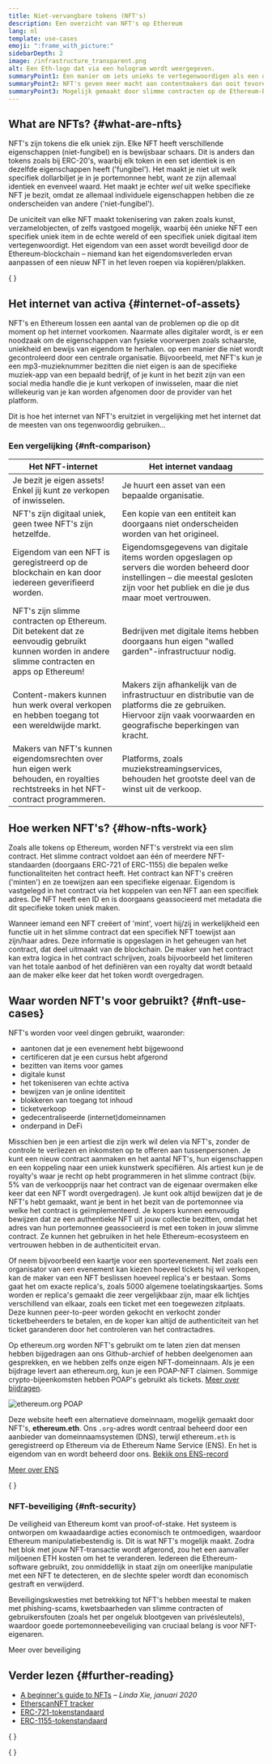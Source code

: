 ```yaml
---
title: Niet-vervangbare tokens (NFT's)
description: Een overzicht van NFT's op Ethereum
lang: nl
template: use-cases
emoji: ":frame_with_picture:"
sidebarDepth: 2
image: /infrastructure_transparent.png
alt: Een Eth-logo dat via een hologram wordt weergegeven.
summaryPoint1: Een manier om iets unieks te vertegenwoordigen als een op Ethereum gebaseerd activum.
summaryPoint2: NFT's geven meer macht aan contentmakers dan ooit tevoren.
summaryPoint3: Mogelijk gemaakt door slimme contracten op de Ethereum-blockchain.
---
```


## What are NFTs? \{#what-are-nfts}

NFT's zijn tokens die elk uniek zijn. Elke NFT heeft verschillende eigenschappen (niet-fungibel) en is bewijsbaar schaars. Dit is anders dan tokens zoals bij ERC-20's, waarbij elk token in een set identiek is en dezelfde eigenschappen heeft ('fungibel'). Het maakt je niet uit welk specifiek dollarbiljet je in je portemonnee hebt, want ze zijn allemaal identiek en evenveel waard. Het maakt je echter _wel_ uit welke specifieke NFT je bezit, omdat ze allemaal individuele eigenschappen hebben die ze onderscheiden van andere ('niet-fungibel').

De uniciteit van elke NFT maakt tokenisering van zaken zoals kunst, verzamelobjecten, of zelfs vastgoed mogelijk, waarbij één unieke NFT een specifiek uniek item in de echte wereld of een specifiek uniek digitaal item vertegenwoordigt. Het eigendom van een asset wordt beveiligd door de Ethereum-blockchain – niemand kan het eigendomsverleden ervan aanpassen of een nieuw NFT in het leven roepen via kopiëren/plakken.

{
	<YouTube id="Xdkkux6OxfM" />
}

## Het internet van activa \{#internet-of-assets}

NFT's en Ethereum lossen een aantal van de problemen op die op dit moment op het internet voorkomen. Naarmate alles digitaler wordt, is er een noodzaak om de eigenschappen van fysieke voorwerpen zoals schaarste, uniekheid en bewijs van eigendom te herhalen. op een manier die niet wordt gecontroleerd door een centrale organisatie. Bijvoorbeeld, met NFT's kun je een mp3-muzieknummer bezitten die niet eigen is aan de specifieke muziek-app van een bepaald bedrijf, of je kunt in het bezit zijn van een social media handle die je kunt verkopen of inwisselen, maar die niet willekeurig van je kan worden afgenomen door de provider van het platform.

Dit is hoe het internet van NFT's eruitziet in vergelijking met het internet dat de meesten van ons tegenwoordig gebruiken...

### Een vergelijking \{#nft-comparison}

| Het NFT-internet                                                                                                                                | Het internet vandaag                                                                                                                                                                    |
| ----------------------------------------------------------------------------------------------------------------------------------------------- | --------------------------------------------------------------------------------------------------------------------------------------------------------------------------------------- |
| Je bezit je eigen assets! Enkel jij kunt ze verkopen of inwisselen.                                                                             | Je huurt een asset van een bepaalde organisatie.                                                                                                                                        |
| NFT's zijn digitaal uniek, geen twee NFT's zijn hetzelfde.                                                                                      | Een kopie van een entiteit kan doorgaans niet onderscheiden worden van het origineel.                                                                                                   |
| Eigendom van een NFT is geregistreerd op de blockchain en kan door iedereen geverifieerd worden.                                                | Eigendomsgegevens van digitale items worden opgeslagen op servers die worden beheerd door instellingen – die meestal gesloten zijn voor het publiek en die je dus maar moet vertrouwen. |
| NFT's zijn slimme contracten op Ethereum. Dit betekent dat ze eenvoudig gebruikt kunnen worden in andere slimme contracten en apps op Ethereum! | Bedrijven met digitale items hebben doorgaans hun eigen "walled garden"-infrastructuur nodig.                                                                                           |
| Content-makers kunnen hun werk overal verkopen en hebben toegang tot een wereldwijde markt.                                                     | Makers zijn afhankelijk van de infrastructuur en distributie van de platforms die ze gebruiken. Hiervoor zijn vaak voorwaarden en geografische beperkingen van kracht.                  |
| Makers van NFT's kunnen eigendomsrechten over hun eigen werk behouden, en royalties rechtstreeks in het NFT-contract programmeren.              | Platforms, zoals muziekstreamingservices, behouden het grootste deel van de winst uit de verkoop.                                                                                       |

## Hoe werken NFT's? \{#how-nfts-work}

Zoals alle tokens op Ethereum, worden NFT's verstrekt via een slim contract. Het slimme contract voldoet aan één of meerdere NFT-standaarden (doorgaans ERC-721 of ERC-1155) die bepalen welke functionaliteiten het contract heeft. Het contract kan NFT's creëren ('minten') en ze toewijzen aan een specifieke eigenaar. Eigendom is vastgelegd in het contract via het koppelen van een NFT aan een specifiek adres. De NFT heeft een ID en is doorgaans geassocieerd met metadata die dit specifieke token uniek maken.

Wanneer iemand een NFT creëert of 'mint', voert hij/zij in werkelijkheid een functie uit in het slimme contract dat een specifiek NFT toewijst aan zijn/haar adres. Deze informatie is opgeslagen in het geheugen van het contract, dat deel uitmaakt van de blockchain. De maker van het contract kan extra logica in het contract schrijven, zoals bijvoorbeeld het limiteren van het totale aanbod of het definiëren van een royalty dat wordt betaald aan de maker elke keer dat het token wordt overgedragen.

## Waar worden NFT's voor gebruikt? \{#nft-use-cases}

NFT's worden voor veel dingen gebruikt, waaronder:

- aantonen dat je een evenement hebt bijgewoond
- certificeren dat je een cursus hebt afgerond
- bezitten van items voor games
- digitale kunst
- het tokeniseren van echte activa
- bewijzen van je online identiteit
- blokkeren van toegang tot inhoud
- ticketverkoop
- gedecentraliseerde (internet)domeinnamen
- onderpand in DeFi

Misschien ben je een artiest die zijn werk wil delen via NFT's, zonder de controle te verliezen en inkomsten op te offeren aan tussenpersonen. Je kunt een nieuw contract aanmaken en het aantal NFT's, hun eigenschappen en een koppeling naar een uniek kunstwerk specifiëren. Als artiest kun je de royalty's waar je recht op hebt programmeren in het slimme contract (bijv. 5% van de verkoopprijs naar het contract van de eigenaar overmaken elke keer dat een NFT wordt overgedragen). Je kunt ook altijd bewijzen dat je de NFT's hebt gemaakt, want je bent in het bezit van de portemonnee via welke het contract is geïmplementeerd. Je kopers kunnen eenvoudig bewijzen dat ze een authentieke NFT uit jouw collectie bezitten, omdat het adres van hun portemonnee geassocieerd is met een token in jouw slimme contract. Ze kunnen het gebruiken in het hele Ethereum-ecosysteem en vertrouwen hebben in de authenticiteit ervan.

Of neem bijvoorbeeld een kaartje voor een sportevenement. Net zoals een organisator van een evenement kan kiezen hoeveel tickets hij wil verkopen, kan de maker van een NFT beslissen hoeveel replica's er bestaan. Soms gaat het om exacte replica's, zoals 5000 algemene toelatingskaartjes. Soms worden er replica's gemaakt die zeer vergelijkbaar zijn, maar elk lichtjes verschillend van elkaar, zoals een ticket met een toegewezen zitplaats. Deze kunnen peer-to-peer worden gekocht en verkocht zonder ticketbeheerders te betalen, en de koper kan altijd de authenticiteit van het ticket garanderen door het controleren van het contractadres.

Op ethereum.org worden NFT's gebruikt om te laten zien dat mensen hebben bijgedragen aan ons Github-archief of hebben deelgenomen aan gesprekken, en we hebben zelfs onze eigen NFT-domeinnaam. Als je een bijdrage levert aan ethereum.org, kun je een POAP-NFT claimen. Sommige crypto-bijeenkomsten hebben POAP's gebruikt als tickets. [Meer over bijdragen](/contributing/#poap).

![ethereum.org POAP](./poap.png)

Deze website heeft een alternatieve domeinnaam, mogelijk gemaakt door NFT's, **ethereum.eth**. Ons `.org`-adres wordt centraal beheerd door een aanbieder van domeinnaamsystemen (DNS), terwijl ethereum`.eth` is geregistreerd op Ethereum via de Ethereum Name Service (ENS). En het is eigendom van en wordt beheerd door ons. [Bekijk ons ENS-record](https://app.ens.domains/name/ethereum.eth)

[Meer over ENS](https://app.ens.domains)

{
	<Divider />
}

### NFT-beveiliging \{#nft-security}

De veiligheid van Ethereum komt van proof-of-stake. Het systeem is ontworpen om kwaadaardige acties economisch te ontmoedigen, waardoor Ethereum manipulatiebestendig is. Dit is wat NFT's mogelijk maakt. Zodra het blok met jouw NFT-transactie wordt afgerond, zou het een aanvaller miljoenen ETH kosten om het te veranderen. Iedereen die Ethereum-software gebruikt, zou onmiddellijk in staat zijn om oneerlijke manipulatie met een NFT te detecteren, en de slechte speler wordt dan economisch gestraft en verwijderd.

Beveiligingskwesties met betrekking tot NFT's hebben meestal te maken met phishing-scams, kwetsbaarheden van slimme contracten of gebruikersfouten (zoals het per ongeluk blootgeven van privésleutels), waardoor goede portemonneebeveiliging van cruciaal belang is voor NFT-eigenaren.

<ButtonLink to="/security/">
  Meer over beveiliging
</ButtonLink>

## Verder lezen \{#further-reading}

- [A beginner's guide to NFTs](https://linda.mirror.xyz/df649d61efb92c910464a4e74ae213c4cab150b9cbcc4b7fb6090fc77881a95d) – _Linda Xie, januari 2020_
- [EtherscanNFT tracker](https://etherscan.io/nft-top-contracts)
- [ERC-721-tokenstandaard](/developers/docs/standards/tokens/erc-721/)
- [ERC-1155-tokenstandaard](/developers/docs/standards/tokens/erc-1155/)

{
	<Divider />
}

{
	<QuizWidget quizKey="nfts" />
}
